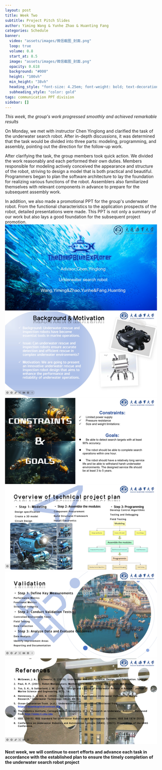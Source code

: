 ```yaml
---
layout: post
title: Week Two
subtitle: Project Pitch Slides
author: Yiming Wang & Yunhe Zhao & Huanting Fang
categories: Schedule
banner:
  video: "assets/images/微信截图_封面.png"
  loop: true
  volume: 0.8
  start_at: 8.5
  image: "assets/images/微信截图_封面.png"
  opacity: 0.618
  background: "#000"
  height: "100vh"
  min_height: "38vh"
  heading_style: "font-size: 4.25em; font-weight: bold; text-decoration: underline"
  subheading_style: "color: gold"
tags: communication PPT division
sidebar: []
---
```

*This week, the group's work progressed smoothly and achieved remarkable results*

On Monday, we met with instructor Chen Yinglong and clarified the task of the underwater search robot. After in-depth discussions, it was determined that the task would be divided into three parts: modeling, programming, and assembly, pointing out the direction for the follow-up work. 

After clarifying the task, the group members took quick action. We divided the work reasonably and each performed their own duties. Members responsible for modeling actively conceived the appearance and structure of the robot, striving to design a model that is both practical and beautiful. Programmers began to plan the software architecture to lay the foundation for realizing various functions of the robot. Assemblers also familiarized themselves with relevant components in advance to prepare for the subsequent assembly work.

In addition, we also made a promotional PPT for the group's underwater robot. From the functional characteristics to the application prospects of the robot, detailed presentations were made. This PPT is not only a summary of our work but also lays a good foundation for the subsequent project promotion.
![banner](/assets/images/微信截图_封面.png)
![banner](/assets/images/微信截图_第二页.png)
![banner](/assets/images/微信截图_第三页.png)
![banner](/assets/images/微信截图_第四页.png)
![banner](/assets/images/微信截图_第五页.png)
![banner](/assets/images/微信截图_第六页.png)

**Next week, we will continue to exert efforts and advance each task in accordance with the established plan to ensure the timely completion of the underwater search robot project**

